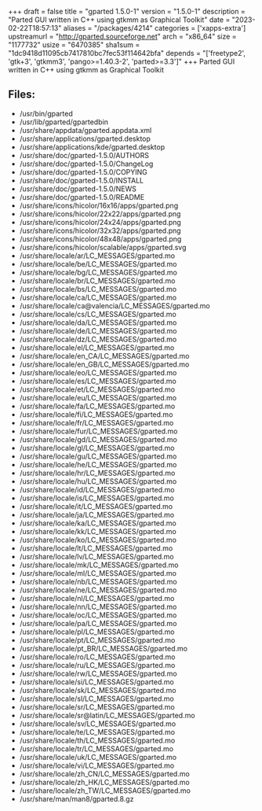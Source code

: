 +++
draft = false
title = "gparted 1.5.0-1"
version = "1.5.0-1"
description = "Parted GUI written in C++ using gtkmm as Graphical Toolkit"
date = "2023-02-22T18:57:13"
aliases = "/packages/4214"
categories = ['xapps-extra']
upstreamurl = "http://gparted.sourceforge.net"
arch = "x86_64"
size = "1177732"
usize = "6470385"
sha1sum = "1dc9418d11095cb7417810bc7fec53f114642bfa"
depends = "['freetype2', 'gtk+3', 'gtkmm3', 'pango>=1.40.3-2', 'parted>=3.3']"
+++
Parted GUI written in C++ using gtkmm as Graphical Toolkit

## Files: 
* /usr/bin/gparted
* /usr/lib/gparted/gpartedbin
* /usr/share/appdata/gparted.appdata.xml
* /usr/share/applications/gparted.desktop
* /usr/share/applications/kde/gparted.desktop
* /usr/share/doc/gparted-1.5.0/AUTHORS
* /usr/share/doc/gparted-1.5.0/ChangeLog
* /usr/share/doc/gparted-1.5.0/COPYING
* /usr/share/doc/gparted-1.5.0/INSTALL
* /usr/share/doc/gparted-1.5.0/NEWS
* /usr/share/doc/gparted-1.5.0/README
* /usr/share/icons/hicolor/16x16/apps/gparted.png
* /usr/share/icons/hicolor/22x22/apps/gparted.png
* /usr/share/icons/hicolor/24x24/apps/gparted.png
* /usr/share/icons/hicolor/32x32/apps/gparted.png
* /usr/share/icons/hicolor/48x48/apps/gparted.png
* /usr/share/icons/hicolor/scalable/apps/gparted.svg
* /usr/share/locale/ar/LC_MESSAGES/gparted.mo
* /usr/share/locale/be/LC_MESSAGES/gparted.mo
* /usr/share/locale/bg/LC_MESSAGES/gparted.mo
* /usr/share/locale/br/LC_MESSAGES/gparted.mo
* /usr/share/locale/bs/LC_MESSAGES/gparted.mo
* /usr/share/locale/ca/LC_MESSAGES/gparted.mo
* /usr/share/locale/ca@valencia/LC_MESSAGES/gparted.mo
* /usr/share/locale/cs/LC_MESSAGES/gparted.mo
* /usr/share/locale/da/LC_MESSAGES/gparted.mo
* /usr/share/locale/de/LC_MESSAGES/gparted.mo
* /usr/share/locale/dz/LC_MESSAGES/gparted.mo
* /usr/share/locale/el/LC_MESSAGES/gparted.mo
* /usr/share/locale/en_CA/LC_MESSAGES/gparted.mo
* /usr/share/locale/en_GB/LC_MESSAGES/gparted.mo
* /usr/share/locale/eo/LC_MESSAGES/gparted.mo
* /usr/share/locale/es/LC_MESSAGES/gparted.mo
* /usr/share/locale/et/LC_MESSAGES/gparted.mo
* /usr/share/locale/eu/LC_MESSAGES/gparted.mo
* /usr/share/locale/fa/LC_MESSAGES/gparted.mo
* /usr/share/locale/fi/LC_MESSAGES/gparted.mo
* /usr/share/locale/fr/LC_MESSAGES/gparted.mo
* /usr/share/locale/fur/LC_MESSAGES/gparted.mo
* /usr/share/locale/gd/LC_MESSAGES/gparted.mo
* /usr/share/locale/gl/LC_MESSAGES/gparted.mo
* /usr/share/locale/gu/LC_MESSAGES/gparted.mo
* /usr/share/locale/he/LC_MESSAGES/gparted.mo
* /usr/share/locale/hr/LC_MESSAGES/gparted.mo
* /usr/share/locale/hu/LC_MESSAGES/gparted.mo
* /usr/share/locale/id/LC_MESSAGES/gparted.mo
* /usr/share/locale/is/LC_MESSAGES/gparted.mo
* /usr/share/locale/it/LC_MESSAGES/gparted.mo
* /usr/share/locale/ja/LC_MESSAGES/gparted.mo
* /usr/share/locale/ka/LC_MESSAGES/gparted.mo
* /usr/share/locale/kk/LC_MESSAGES/gparted.mo
* /usr/share/locale/ko/LC_MESSAGES/gparted.mo
* /usr/share/locale/lt/LC_MESSAGES/gparted.mo
* /usr/share/locale/lv/LC_MESSAGES/gparted.mo
* /usr/share/locale/mk/LC_MESSAGES/gparted.mo
* /usr/share/locale/ml/LC_MESSAGES/gparted.mo
* /usr/share/locale/nb/LC_MESSAGES/gparted.mo
* /usr/share/locale/ne/LC_MESSAGES/gparted.mo
* /usr/share/locale/nl/LC_MESSAGES/gparted.mo
* /usr/share/locale/nn/LC_MESSAGES/gparted.mo
* /usr/share/locale/oc/LC_MESSAGES/gparted.mo
* /usr/share/locale/pa/LC_MESSAGES/gparted.mo
* /usr/share/locale/pl/LC_MESSAGES/gparted.mo
* /usr/share/locale/pt/LC_MESSAGES/gparted.mo
* /usr/share/locale/pt_BR/LC_MESSAGES/gparted.mo
* /usr/share/locale/ro/LC_MESSAGES/gparted.mo
* /usr/share/locale/ru/LC_MESSAGES/gparted.mo
* /usr/share/locale/rw/LC_MESSAGES/gparted.mo
* /usr/share/locale/si/LC_MESSAGES/gparted.mo
* /usr/share/locale/sk/LC_MESSAGES/gparted.mo
* /usr/share/locale/sl/LC_MESSAGES/gparted.mo
* /usr/share/locale/sr/LC_MESSAGES/gparted.mo
* /usr/share/locale/sr@latin/LC_MESSAGES/gparted.mo
* /usr/share/locale/sv/LC_MESSAGES/gparted.mo
* /usr/share/locale/te/LC_MESSAGES/gparted.mo
* /usr/share/locale/th/LC_MESSAGES/gparted.mo
* /usr/share/locale/tr/LC_MESSAGES/gparted.mo
* /usr/share/locale/uk/LC_MESSAGES/gparted.mo
* /usr/share/locale/vi/LC_MESSAGES/gparted.mo
* /usr/share/locale/zh_CN/LC_MESSAGES/gparted.mo
* /usr/share/locale/zh_HK/LC_MESSAGES/gparted.mo
* /usr/share/locale/zh_TW/LC_MESSAGES/gparted.mo
* /usr/share/man/man8/gparted.8.gz
